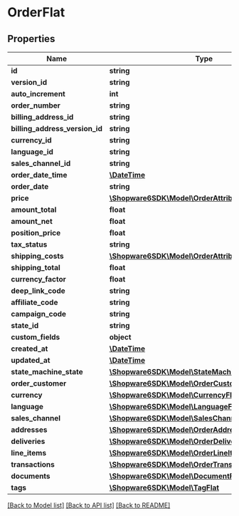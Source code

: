 # OrderFlat

## Properties
Name | Type | Description | Notes
------------ | ------------- | ------------- | -------------
**id** | **string** |  | [optional] 
**version_id** | **string** |  | [optional] 
**auto_increment** | **int** |  | [optional] 
**order_number** | **string** |  | [optional] 
**billing_address_id** | **string** |  | 
**billing_address_version_id** | **string** |  | [optional] 
**currency_id** | **string** |  | 
**language_id** | **string** |  | 
**sales_channel_id** | **string** |  | 
**order_date_time** | [**\DateTime**](\DateTime.md) |  | 
**order_date** | **string** |  | [optional] 
**price** | [**\Shopware6SDK\Model\OrderAttributesPrice**](OrderAttributesPrice.md) |  | [optional] 
**amount_total** | **float** |  | [optional] 
**amount_net** | **float** |  | [optional] 
**position_price** | **float** |  | [optional] 
**tax_status** | **string** |  | [optional] 
**shipping_costs** | [**\Shopware6SDK\Model\OrderAttributesShippingCosts**](OrderAttributesShippingCosts.md) |  | [optional] 
**shipping_total** | **float** |  | [optional] 
**currency_factor** | **float** |  | 
**deep_link_code** | **string** |  | [optional] 
**affiliate_code** | **string** |  | [optional] 
**campaign_code** | **string** |  | [optional] 
**state_id** | **string** |  | 
**custom_fields** | **object** |  | [optional] 
**created_at** | [**\DateTime**](\DateTime.md) |  | 
**updated_at** | [**\DateTime**](\DateTime.md) |  | 
**state_machine_state** | [**\Shopware6SDK\Model\StateMachineStateFlat**](StateMachineStateFlat.md) |  | [optional] 
**order_customer** | [**\Shopware6SDK\Model\OrderCustomerFlat**](OrderCustomerFlat.md) |  | [optional] 
**currency** | [**\Shopware6SDK\Model\CurrencyFlat**](CurrencyFlat.md) |  | [optional] 
**language** | [**\Shopware6SDK\Model\LanguageFlat**](LanguageFlat.md) |  | [optional] 
**sales_channel** | [**\Shopware6SDK\Model\SalesChannelFlat**](SalesChannelFlat.md) |  | [optional] 
**addresses** | [**\Shopware6SDK\Model\OrderAddressFlat**](OrderAddressFlat.md) |  | [optional] 
**deliveries** | [**\Shopware6SDK\Model\OrderDeliveryFlat**](OrderDeliveryFlat.md) |  | [optional] 
**line_items** | [**\Shopware6SDK\Model\OrderLineItemFlat**](OrderLineItemFlat.md) |  | [optional] 
**transactions** | [**\Shopware6SDK\Model\OrderTransactionFlat**](OrderTransactionFlat.md) |  | [optional] 
**documents** | [**\Shopware6SDK\Model\DocumentFlat**](DocumentFlat.md) |  | [optional] 
**tags** | [**\Shopware6SDK\Model\TagFlat**](TagFlat.md) |  | [optional] 

[[Back to Model list]](../../README.md#documentation-for-models) [[Back to API list]](../../README.md#documentation-for-api-endpoints) [[Back to README]](../../README.md)


